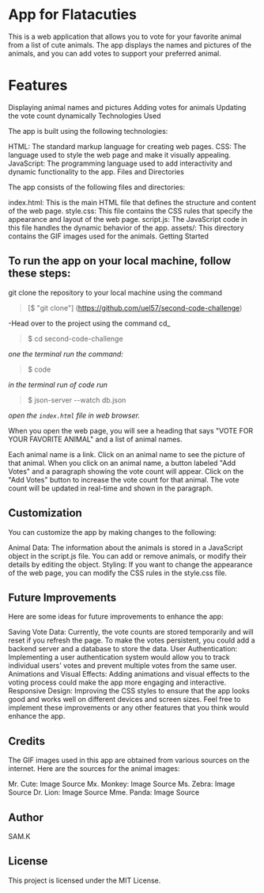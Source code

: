 # App for Flatacuties

This is a web application that allows you to vote for your favorite animal from a list of cute animals. The app displays the names and pictures of the animals, and you can add votes to support your preferred animal.

# Features

Displaying animal names and pictures
Adding votes for animals
Updating the vote count dynamically
Technologies Used

The app is built using the following technologies:

HTML: The standard markup language for creating web pages.
CSS: The language used to style the web page and make it visually appealing.
JavaScript: The programming language used to add interactivity and dynamic functionality to the app.
Files and Directories

The app consists of the following files and directories:

index.html: This is the main HTML file that defines the structure and content of the web page.
style.css: This file contains the CSS rules that specify the appearance and layout of the web page.
script.js: The JavaScript code in this file handles the dynamic behavior of the app.
assets/: This directory contains the GIF images used for the animals.
Getting Started

## To run the app on your local machine, follow these steps:

git clone the repository to your local machine using the command

>[$ "git clone"] (https://github.com/uel57/second-code-challenge)

-Head over to the project using the command cd_

>$ cd second-code-challenge

_one the terminal run the command:_

>$ code

_in the terminal run of code run_

>$ json-server --watch db.json

_open the `index.html` file in web browser._









When you open the web page, you will see a heading that says "VOTE FOR YOUR FAVORITE ANIMAL" and a list of animal names.

Each animal name is a link.
Click on an animal name to see the picture of that animal.
When you click on an animal name, a button labeled "Add Votes" and a paragraph showing the vote count will appear.
Click on the "Add Votes" button to increase the vote count for that animal.
The vote count will be updated in real-time and shown in the paragraph.

## Customization

You can customize the app by making changes to the following:

Animal Data: The information about the animals is stored in a JavaScript object in the script.js file. You can add or remove animals, or modify their details by editing the object.
Styling: If you want to change the appearance of the web page, you can modify the CSS rules in the style.css file.

## Future Improvements


Here are some ideas for future improvements to enhance the app:

Saving Vote Data: Currently, the vote counts are stored temporarily and will reset if you refresh the page. To make the votes persistent, you could add a backend server and a database to store the data.
User Authentication: Implementing a user authentication system would allow you to track individual users' votes and prevent multiple votes from the same user.
Animations and Visual Effects: Adding animations and visual effects to the voting process could make the app more engaging and interactive.
Responsive Design: Improving the CSS styles to ensure that the app looks good and works well on different devices and screen sizes.
Feel free to implement these improvements or any other features that you think would enhance the app.

## Credits

The GIF images used in this app are obtained from various sources on the internet. Here are the sources for the animal images:

Mr. Cute: Image Source
Mx. Monkey: Image Source
Ms. Zebra: Image Source
Dr. Lion: Image Source
Mme. Panda: Image Source

## Author

  SAM.K

## License

This project is licensed under the MIT License.
